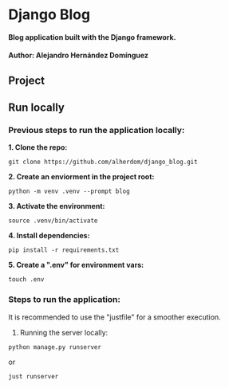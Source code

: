 # Django Blog

#### Blog application built with the Django framework.
#### Author: Alejandro Hernández Domínguez

## Project

## Run locally

### Previous steps to run the application locally:

**1. Clone the repo:**

```
git clone https://github.com/alherdom/django_blog.git
```

**2. Create an enviorment in the project root:**

```
python -m venv .venv --prompt blog
```

**3. Activate the environment:**

```
source .venv/bin/activate
```

**4. Install dependencies:**

```
pip install -r requirements.txt
```

**5. Create a ".env" for environment vars:**

```
touch .env
```

### Steps to run the application:

It is recommended to use the "justfile" for a smoother execution.

1. Running the server locally:

```
python manage.py runserver
```

or

```
just runserver
```

